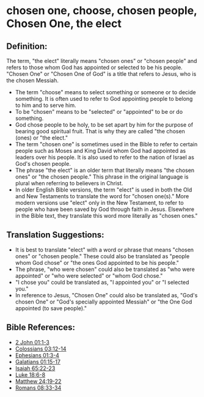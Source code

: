 # chosen one, choose, chosen people, Chosen One, the elect #

## Definition: ##

The term, "the elect" literally means "chosen ones" or "chosen people" and refers to those whom God has appointed or selected to be his people. "Chosen One" or "Chosen One of God" is a title that refers to Jesus, who is the chosen Messiah.

* The term "choose" means to select something or someone or to decide something. It is often used to refer to God appointing people to belong to him and to serve him.
* To be "chosen" means to be "selected" or "appointed" to be or do something.
* God chose people to be holy, to be set apart by him for the purpose of bearing good spiritual fruit. That is why they are called "the chosen (ones) or "the elect."
* The term "chosen one" is sometimes used in the Bible to refer to certain people such as Moses and King David whom God had appointed as leaders over his people. It is also used to refer to the nation of Israel as God's chosen people.
* The phrase "the elect" is an older term that literally means "the chosen ones" or "the chosen people." This phrase in the original language is plural when referring to believers in Christ.
* In older English Bible versions, the term "elect" is used in both the Old and New Testaments to translate the word for "chosen one(s)." More modern versions use "elect" only in the New Testament, to refer to people who have been saved by God through faith in Jesus. Elsewhere in the Bible text, they translate this word more literally as "chosen ones."

## Translation Suggestions: ##

* It is best to translate "elect" with a word or phrase that means "chosen ones" or "chosen people." These could also be translated as "people whom God chose" or "the ones God appointed to be his people."
* The phrase, "who were chosen" could also be translated as "who were appointed" or "who were selected" or "whom God chose."
* "I chose you" could be translated as, "I appointed you" or "I selected you."
* In reference to Jesus, "Chosen One" could also be translated as, "God's chosen One" or "God's specially appointed Messiah" or "the One God appointed (to save people)."



## Bible References: ##

* [2 John 01:1-3](en/tn/2jn/help/01/01)
* [Colossians 03:12-14](en/tn/col/help/03/12)
* [Ephesians 01:3-4](en/tn/eph/help/01/03)
* [Galatians 01:15-17](en/tn/gal/help/01/15)
* [Isaiah 65:22-23](en/tn/isa/help/65/22)
* [Luke 18:6-8](en/tn/luk/help/18/06)
* [Matthew 24:19-22](en/tn/mat/help/24/19)
* [Romans 08:33-34](en/tn/rom/help/08/33)